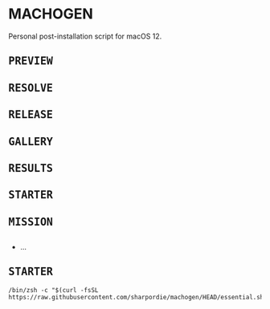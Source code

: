 # MACHOGEN

Personal post-installation script for macOS 12.

## <samp>PREVIEW</samp>
## <samp>RESOLVE</samp>
## <samp>RELEASE</samp>
## <samp>GALLERY</samp>
## <samp>RESULTS</samp>
## <samp>STARTER</samp>
## <samp>MISSION</samp>
## <samp></samp>

- ...

## <samp>STARTER</samp>

```shell
/bin/zsh -c "$(curl -fsSL https://raw.githubusercontent.com/sharpordie/machogen/HEAD/essential.sh)"
```
